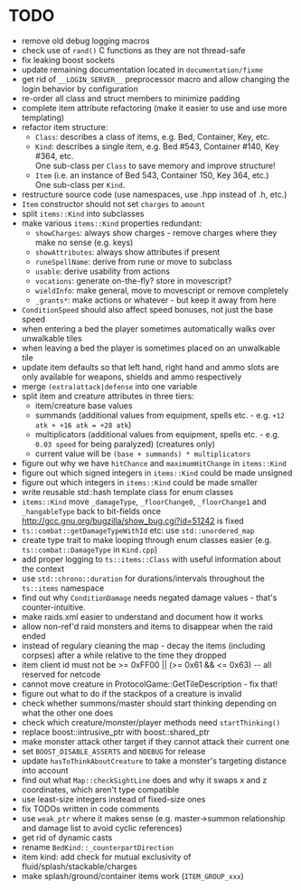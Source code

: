 TODO
====

- remove old debug logging macros
- check use of `rand()` C functions as they are not thread-safe
- fix leaking boost sockets
- update remaining documentation located in `documentation/fixme`
- get rid of `__LOGIN_SERVER__` preprocessor macro and allow changing the login behavior by configuration
- re-order all class and struct members to minimize padding
- complete item attribute refactoring (make it easier to use and use more templating)
- refactor item structure:
    - `Class`: describes a class of items, e.g. Bed, Container, Key, etc.
    - `Kind`: describes a single item, e.g. Bed #543, Container #140, Key #364, etc.  
              One sub-class per `Class` to save memory and improve structure!
    - `Item` (i.e. an instance of Bed 543, Container 150, Key 364, etc.)  
              One sub-class per `Kind`.
- restructure source code (use namespaces, use .hpp instead of .h, etc.)
- `Item` constructor should not set `charges` to `amount`
- split `items::Kind` into subclasses
- make various `items::Kind` properties redundant:
    - `showCharges`: always show charges - remove charges where they make no sense (e.g. keys)
    - `showAttributes`: always show attributes if present
    - `runeSpellName`: derive from rune or move to subclass
    - `usable`: derive usability from actions
    - `vocations`: generate on-the-fly? store in movescript?
    - `wieldInfo`: make general, move to movescript or remove completely
    - `_grants*`: make actions or whatever - but keep it away from here
- `ConditionSpeed` should also affect speed bonuses, not just the base speed
- when entering a bed the player sometimes automatically walks over unwalkable tiles
- when leaving a bed the player is sometimes placed on an unwalkable tile
- update item defaults so that left hand, right hand and ammo slots are only available for weapons, shields and ammo respectively
- merge `(extra)attack|defense` into one variable
- split item and creature attributes in three tiers:
    - item/creature base values
    - summands (additional values from equipment, spells etc. - e.g. `+12 atk + +16 atk = +28 atk`)
    - multiplicators (additional values from equipment, spells etc. - e.g. `0.03 speed` for being paralyzed) (creatures only)
    - current value will be `(base + summands) * multiplicators`
- figure out why we have `hitChance` and `maximumHitChange` in `items::Kind`
- figure out which signed integers in `items::Kind` could be made unsigned
- figure out which integers in `items::Kind` could be made smaller
- write reusable std::hash template class for enum classes
- `items::Kind` move `_damageType`, `_floorChange0`, `_floorChange1` and `_hangableType` back to bit-fields once http://gcc.gnu.org/bugzilla/show_bug.cgi?id=51242 is fixed
- `ts::combat::getDamageTypeWithId` etc: use `std::unordered_map`
- create type trait to make looping through enum classes easier (e.g. `ts::combat::DamageType` in `Kind.cpp`)
- add proper logging to `ts::items::Class` with useful information about the context
- use `std::chrono::duration` for durations/intervals throughout the `ts::items` namespace
- find out why `ConditionDamage` needs negated damage values - that's counter-intuitive.
- make raids.xml easier to understand and document how it works
- allow non-ref'd raid monsters and items to disappear when the raid ended
- instead of regulary cleaning the map - decay the items (including corpses) after a while relative to the time they dropped
- item client id must not be >= 0xFF00 || (>= 0x61 && <= 0x63)  -- all reserved for netcode
- cannot move creature in ProtocolGame::GetTileDescription - fix that!
- figure out what to do if the stackpos of a creature is invalid
- check whether summons/master should start thinking depending on what the other one does
- check which creature/monster/player methods need `startThinking()`
- replace boost::intrusive\_ptr with boost::shared\_ptr
- make monster attack other target if they cannot attack their current one
- set `BOOST_DISABLE_ASSERTS` and `NDEBUG` for release
- update `hasToThinkAboutCreature` to take a monster's targeting distance into account
- find out what `Map::checkSightLine` does and why it swaps x and z coordinates, which aren't type compatible
- use least-size integers instead of fixed-size ones
- fix TODOs written in code comments
- use `weak_ptr` where it makes sense (e.g. master->summon relationship and damage list to avoid cyclic references)
- get rid of dynamic casts
- rename `BedKind::_counterpartDirection`
- item kind: add check for mutual exclusivity of fluid/splash/stackable/charges
- make splash/ground/container items work (`ITEM_GROUP_xxx`)
 